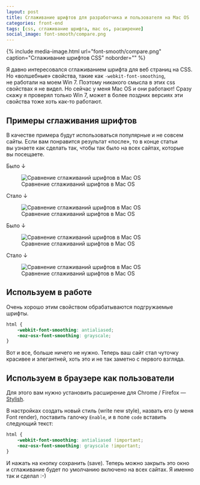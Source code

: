 ```yaml
---
layout: post
title: Сглаживание шрифтов для разработчика и пользователя на Mac OS
categories: front-end
tags: [css, сглаживание шрифта, mac os, расширение]
social_image: font-smooth/compare.png
---
```


{%
	include media-image.html
	url="font-smooth/compare.png"
	caption="Сглаживание шрифтов CSS"
    noborder=""
%}

Я давно интересовался сглаживанием шрифта для веб страниц на CSS. Но «волшебные» свойства, такие как `-webkit-font-smoothing`, не работали на моем Win 7. Поэтому никакого смысла в этих css свойствах я не видел. Но сейчас у меня Mac OS и они работают! Сразу скажу я проверял только Win 7, может в более поздних версиях эти свойства тоже хоть как-то работают.

## Примеры сглаживания шрифтов

В качестве примера будут использоваться популярные и не совсем сайты. Если вам понравится результат «после», то в конце статьи вы узнаете как сделать так, чтобы так было на всех сайтах, которые вы посещаете.

<div class="clearfix">
    <div class="column-50 fl-l">
        Было ↓
        <figure itemscope itemtype="http://schema.org/ImageObject">
        	<img class="bordered" itemprop="contentUrl" alt="Сравнение сглаживаний шрифтов в Mac OS" src="/assets/img/font-smooth/yandex.png">
        	<figcaption itemprop="description">Сравнение сглаживаний шрифтов в Mac OS</figcaption>
        </figure>
    </div>
    <div class="column-50 fl-l">
        Стало ↓
        <figure itemscope itemtype="http://schema.org/ImageObject">
        	<img class="bordered" itemprop="contentUrl" alt="Сравнение сглаживаний шрифтов в Mac OS" src="/assets/img/font-smooth/yandex_with.png">
        	<figcaption itemprop="description">Сравнение сглаживаний шрифтов в Mac OS</figcaption>
        </figure>
    </div>
</div>


<div class="clearfix">
    <div class="column-50 fl-l">
        Было ↓
        <figure itemscope itemtype="http://schema.org/ImageObject">
        	<img class="bordered" itemprop="contentUrl" alt="Сравнение сглаживаний шрифтов в Mac OS" src="/assets/img/font-smooth/google_search.png">
        	<figcaption itemprop="description">Сравнение сглаживаний шрифтов в Mac OS</figcaption>
        </figure>
    </div>
    <div class="column-50 fl-l">
        Стало ↓
        <figure itemscope itemtype="http://schema.org/ImageObject">
        	<img class="bordered" itemprop="contentUrl" alt="Сравнение сглаживаний шрифтов в Mac OS" src="/assets/img/font-smooth/google_search_with.png">
        	<figcaption itemprop="description">Сравнение сглаживаний шрифтов в Mac OS</figcaption>
        </figure>
    </div>
</div>

## Используем в работе
Очень хорошо этим свойством обрабатываются подгружаемые шрифты.

~~~css
html {
    -webkit-font-smoothing: antialiased;
    -moz-osx-font-smoothing: grayscale;
}
~~~

Вот и все, больше ничего не нужно. Теперь ваш сайт стал чуточку красивее и элегантней, хоть это и не так заметно с первого взгляда.

## Используем в браузере как пользователи
Для этого вам нужно установить расширение для Chrome / Firefox — <a href="http://userstyles.org">Stylish</a>.


В настройках создать новый стиль (write new style), назвать его (у меня Font render), поставить галочку `Enable`, и в поле `code` вставить следующий текст:

~~~css
html {
    -webkit-font-smoothing: antialiased !important;
    -moz-osx-font-smoothing: grayscale !important;
}
~~~

И нажать на кнопку сохранить (save). Теперь можно закрыть это окно и сглаживание будет по умолчанию включено на всех сайтах. Я именно так и сделал :-)
